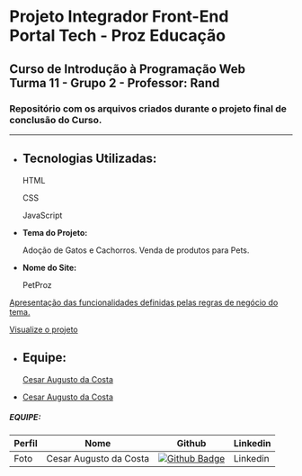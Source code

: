 # Projeto Integrador Front-End <br> Portal Tech - Proz Educação
## Curso de Introdução à Programação Web <br> Turma 11 - Grupo 2 - Professor: Rand
### Repositório com os arquivos criados durante o projeto final de conclusão do Curso.

---

- ## **Tecnologias Utilizadas:**

  HTML

  CSS

  JavaScript
  
  
- **Tema do Projeto:**

  Adoção de Gatos e Cachorros.
  Venda de produtos para Pets.
  

- **Nome do Site:**

  PetProz
  



[Apresentação das funcionalidades definidas pelas regras de negócio do tema.](https://github.com/cesar-augusto-costa/projeto_integrador_FRONT_END_proz_turma11_grupo2/blob/main/markedown/regras_negocio.md)

[Visualize o projeto](https://cesar-augusto-costa.github.io/projeto_integrador_FRONT_END_proz_turma11_grupo2/)



- ## **Equipe:**

  [Cesar Augusto da Costa](https://github.com/cesar-augusto-costa)

* [Cesar Augusto da Costa](https://github.com/cesar-augusto-costa)

##### EQUIPE:

| Perfil | Nome | Github | Linkedin |
|----------------  | ----- | --------- |----------------- |
| Foto             | Cesar Augusto da Costa | [![Github Badge](https://img.shields.io/badge/-Github-000?style=flat-square&logo=Github&logoColor=white&link=https://github.com/cesar-augusto-costa)](https://github.com/cesar-augusto-costa) | Linkedin         |


